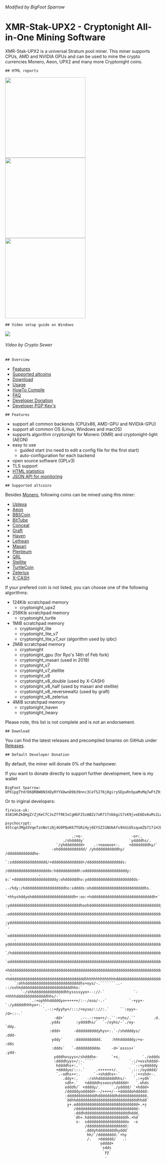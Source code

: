 ###### Modified by BigFoot Sparrow
# XMR-Stak-UPX2 - Cryptonight All-in-One Mining Software

XMR-Stak-UPX2 is a universal Stratum pool miner. This miner supports CPUs, AMD and NVIDIA GPUs and can be used to mine the crypto currencies Monero, Aeon, UPX2 and many more Cryptonight coins.
```
## HTML reports
```
<img src="https://gist.githubusercontent.com/fireice-uk/2da301131ac01695ff79539a27b81d68/raw/4c09cdeee86f94df2e9dd86b927e64aded6184f5/xmr-stak-cpu-hashrate.png" width="260"> <img src="https://gist.githubusercontent.com/fireice-uk/2da301131ac01695ff79539a27b81d68/raw/4c09cdeee86f94df2e9dd86b927e64aded6184f5/xmr-stak-cpu-results.png" width="260"> <img src="https://gist.githubusercontent.com/fireice-uk/2da301131ac01695ff79539a27b81d68/raw/4c09cdeee86f94df2e9dd86b927e64aded6184f5/xmr-stak-cpu-connection.png" width="260">
```
## Video setup guide on Windows
```
[<img src="https://gist.githubusercontent.com/fireice-uk/3621b179d56f57a8ead6303d8e415cf6/raw/f572faba67cc9418116f3c1dfd7783baf52182ce/vidguidetmb.jpg">](https://youtu.be/YNMa8NplWus)
###### Video by Crypto Sewer
```
## Overview
```
* [Features](#features)
* [Supported altcoins](#supported-altcoins)
* [Download](#download)
* [Usage](doc/usage.md)
* [HowTo Compile](doc/compile.md)
* [FAQ](doc/FAQ.md)
* [Developer Donation](#default-developer-donation)
* [Developer PGP Key's](doc/pgp_keys.md)
```
## Features
```
- support all common backends (CPU/x86, AMD-GPU and NVIDIA-GPU)
- support all common OS (Linux, Windows and macOS)
- supports algorithm cryptonight for Monero (XMR) and cryptonight-light (AEON)
- easy to use
  - guided start (no need to edit a config file for the first start)
  - auto-configuration for each backend
- open source software (GPLv3)
- TLS support
- [HTML statistics](doc/usage.md#html-and-json-api-report-configuraton)
- [JSON API for monitoring](doc/usage.md#html-and-json-api-report-configuraton)
```
## Supported altcoins
```
Besides [Monero](https://getmonero.org), following coins can be mined using this miner:

- [Uplexa](https://www.uplexa.com)
- [Aeon](http://www.aeon.cash)
- [BBSCoin](https://www.bbscoin.xyz)
- [BitTube](https://coin.bit.tube/)
- [Conceal](https://conceal.network)
- [Graft](https://www.graft.network)
- [Haven](https://havenprotocol.com)
- [Lethean](https://lethean.io)
- [Masari](https://getmasari.org)
- [Plenteum](https://www.plenteum.com/)
- [QRL](https://theqrl.org)
- [Stellite](https://stellite.cash/)
- [TurtleCoin](https://turtlecoin.lol)
- [Zelerius](https://zelerius.org/)
- [X-CASH](https://x-network.io/)


If your prefered coin is not listed, you can choose one of the following algorithms:
- 124Kib scratchpad memory
    - cryptonight_upx2
- 256Kib scratchpad memory
    - cryptonight_turtle
- 1MiB scratchpad memory
    - cryptonight_lite
    - cryptonight_lite_v7
    - cryptonight_lite_v7_xor (algorithm used by ipbc)
- 2MiB scratchpad memory
    - cryptonight
    - cryptonight_gpu (for Ryo's 14th of Feb fork)
    - cryptonight_masari (used in 2018)
    - cryptonight_v7
    - cryptonight_v7_stellite
    - cryptonight_v8
    - cryptonight_v8_double (used by X-CASH)
    - cryptonight_v8_half (used by masari and stellite)
    - cryptonight_v8_reversewaltz (used by graft)
    - cryptonight_v8_zelerius
- 4MiB scratchpad memory
    - cryptonight_haven
    - cryptonight_heavy

Please note, this list is not complete and is not an endorsement.
```
## Download
```
You can find the latest releases and precompiled binaries on GitHub under [Releases](https://github.com/BigFootSparrow/SparrowMiner-UPX2/xmr-stak/releases).
```
## Default Developer Donation
```
By default, the miner will donate 0% of the hashpower.

If you want to donate directly to support further development, here is my wallet
```
BigFoot Sparrow:
UPX1pgTYdrD6QRBW8N3XDyRYYkDwnD9b39nnc3CeTS276j8girySEpuRn5paMsMq7wFtZ9imsg9ML5gxwmCT1R416jNhN1dYZk
```

Or to iriginal developers:
```
fireice-uk:
4581HhZkQHgZrZjKeCfCJxZff9E3xCgHGF25zABZz7oR71TnbbgiS7sK9jveE6Dx6uMs2LwszDuvQJgRZQotdpHt1fTdDhk
```

```
psychocrypt:
45tcqnJMgd3VqeTznNotiNj4G9PQoK67TGRiHyj6EYSZ31NUbAfs9XdiU5squmZb717iHJLxZv3KfEw8jCYGL5wa19yrVCn
```
                                                                                                    
                                  .:+o-                      -o+:.                                  
                              ./shddddy`                    `yddddhs/.                              
                           `/yhdddddddd+    .:+oooooo+:.    +ddddddddhy/`                           
                         -ohdddddddddddd/ /yhddddddddddhy/ /ddddddddddddho-                         
                      `:sdddddddddddddddd/+dddddddddddddd+/dddddddddddddddds:                       
                      /dddddddddddddddddddo:hddddddddddh:odddddddddddddddddddy:                     
                   -o:`+dddddddddddddddddddy:ohddddddho:ydddddddddddddddddddddds-                   
                 .-/hdy:/hddddddddddddddddddho:sdddds:ohddddddddddddddddddddddddhs.                 
               `+hhyshddyohdddddddddddddddddddh+:oo:+hddddddddddddddddddddddddddddh+`               
              :yddddddddddddddddddddddddddddddddhoohddddddddddddddddddddddddddddddddy:              
            .oddddddddddddddddddddddddddddddddddddddddddddddddddddddddddddddddddddddddo             
           :ydddddddddddddddddddddddddddddddddddddddddddddddddddddddddddddddddddddddds-`.           
         `odddddddddddddddddddddddddddddddddddddddddddddddddddddddddddddddddddddddds::oyho`         
        -ydddddddddddddddddddddddddddddddddddddddddddddddddddddddddddddddddddddddy+oydddddy-        
      `/hdddddddddddddddddddddddddddddddddddddddddddddddddddddddddddddddddddddddhhdddddddddh/       
     `oddddddddddddddddddddddddddddddddddddddddddddddddddddddddddddddddddddddddddddddddddddddo`     
     +hddddddddddddddddddddddddddddddddddddddddddddddddddddddddddddddddddddddddddddddddddddddh+     
      -+hddddddddddddddddddddddddddddddddddhhhhhhhhhhhhhhddddddddddddddddddddddddddddddddddh+-      
        `:ohhdddddddddddddddddddddddddhs+oys/-.```````..--:/oshhdddddddddddddddddddddddhho:`        
           `-/shhddddddddddddddhhyssssyyo+--://-`             `-+hhhhddddddddddddddhhs/-`           
               `.:+oyhhhdddddyo++++++/:--/oso/-.-`          `-+yy+-`-/ydddddhhhyo+:.`               
                     `.-::+dyyhy+/:::/+oyso/:://:.`     ``:oyy+-       /d+::-.`                     
                          -dd+`       .--.-:+oo++/-.``:+shs/.``        .d.                          
                        .ydds       :yddddhs/`  `-/oyhs/-`./oy-        `ddy.                        
                        :ddd+      -ddddddddddyhys+:.`-/shddddys/      .ddd-                        
                         yddy`     :ddddddddddd.    :hhhddddddy/+o-    :dds                         
                         :ddds`   `-ddddddddddo     -d+`ossss+`       .ydd-                         
                          ydddhosyys+/shdddho-      `+s.          `./oddds                          
                          :ddddhyys+/:-.````           `    `-:/+osshdddd-                          
                           hddddhs+:.``                      ``-:+ydddddy                           
                           +ddddyo/:::.`     .+++++++/.     `.:::/oydddd/                           
                           `.-odhs++:.      `-+shddhs+-`     `.:++shd+-.                            
                              .ddy+:.    -/shhddddddddhhs/-   `.:+ydh`                              
                               sdh+.`   +dddddhssoosshddddd+   `.ohds                               
                               odddh/` +ddddy/.`    `./ydddd/ `+hddd+                               
                               /dddddyoddddd+--/++++/--+dddddohddddd:                               
                               -dddddddddddddhddddddddhddddddddddddd.                               
                               `ddhhddddddddddddddddddddddddddddhhdd`                               
                                y+.odddddddddddddddddddddddddddd+.+s                                
                                `  /dddddddddddddddddddddddddddd:  `                                
                                   -dddhddddddddddddddddddddhddd.                                   
                                   `dh+.hddddddddddddddddddh.+hd`                                   
                                    s-  sddddddddddddddddddo  -o                                    
                                        /dddddddddddddddddd:                                        
                                        .dddyhddddddddhyddd`                                        
                                         hh/`/dddddddd:`+hy                                         
                                         /.   +dddddd/   .:                                         
                                               odddd+                                               
                                               `sdds                                                
                                                `yy`                                                
                                                 .`                                                 
                                                                                                    
